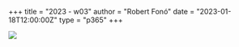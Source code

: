 +++
title = "2023 - w03"
author = "Robert Fonó"
date = "2023-01-18T12:00:00Z"
type = "p365"
+++

![](2023-w03.jpg)
